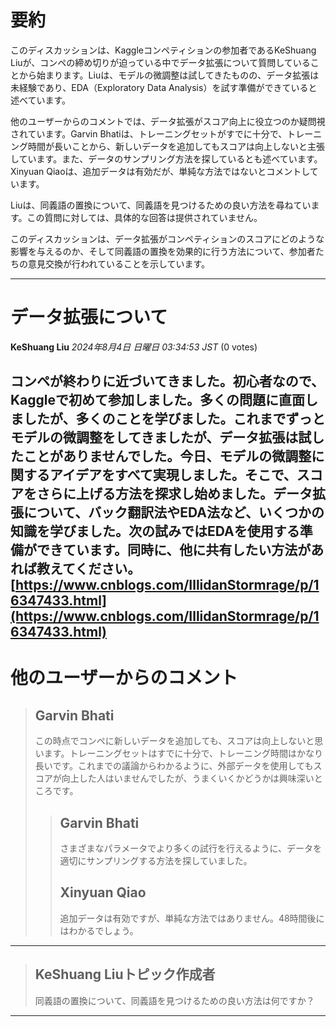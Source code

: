 # 要約 
このディスカッションは、Kaggleコンペティションの参加者であるKeShuang Liuが、コンペの締め切りが迫っている中でデータ拡張について質問していることから始まります。Liuは、モデルの微調整は試してきたものの、データ拡張は未経験であり、EDA（Exploratory Data Analysis）を試す準備ができていると述べています。

他のユーザーからのコメントでは、データ拡張がスコア向上に役立つのか疑問視されています。Garvin Bhatiは、トレーニングセットがすでに十分で、トレーニング時間が長いことから、新しいデータを追加してもスコアは向上しないと主張しています。また、データのサンプリング方法を探しているとも述べています。Xinyuan Qiaoは、追加データは有効だが、単純な方法ではないとコメントしています。

Liuは、同義語の置換について、同義語を見つけるための良い方法を尋ねています。この質問に対しては、具体的な回答は提供されていません。

このディスカッションは、データ拡張がコンペティションのスコアにどのような影響を与えるのか、そして同義語の置換を効果的に行う方法について、参加者たちの意見交換が行われていることを示しています。


---
# データ拡張について
**KeShuang Liu** *2024年8月4日 日曜日 03:34:53 JST* (0 votes)

コンペが終わりに近づいてきました。初心者なので、Kaggleで初めて参加しました。多くの問題に直面しましたが、多くのことを学びました。これまでずっとモデルの微調整をしてきましたが、データ拡張は試したことがありませんでした。今日、モデルの微調整に関するアイデアをすべて実現しました。そこで、スコアをさらに上げる方法を探求し始めました。データ拡張について、バック翻訳法やEDA法など、いくつかの知識を学びました。次の試みではEDAを使用する準備ができています。同時に、他に共有したい方法があれば教えてください。
[https://www.cnblogs.com/IllidanStormrage/p/16347433.html](https://www.cnblogs.com/IllidanStormrage/p/16347433.html)
---
 # 他のユーザーからのコメント
> ## Garvin Bhati
> 
> この時点でコンペに新しいデータを追加しても、スコアは向上しないと思います。トレーニングセットはすでに十分で、トレーニング時間はかなり長いです。これまでの議論からわかるように、外部データを使用してもスコアが向上した人はいませんでしたが、うまくいくかどうかは興味深いところです。
> 
> 
> 
> > ## Garvin Bhati
> > 
> > さまざまなパラメータでより多くの試行を行えるように、データを適切にサンプリングする方法を探していました。
> > 
> > 
> > 
> > ## Xinyuan Qiao
> > 
> > 追加データは有効ですが、単純な方法ではありません。48時間後にはわかるでしょう。
> > 
> > 
> > 
---
> ## KeShuang Liuトピック作成者
> 
> 同義語の置換について、同義語を見つけるための良い方法は何ですか？
> 
> 
> 
--- 

